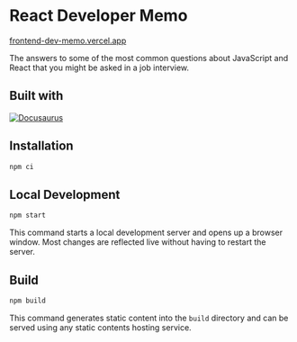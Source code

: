 # React Developer Memo

[frontend-dev-memo.vercel.app](https://frontend-dev-memo.vercel.app)

The answers to some of the most common questions about JavaScript and React that
you might be asked in a job interview.

## Built with

[![Docusaurus][Docusaurus-badge]][Docusaurus-url]

## Installation

```sh
npm ci
```

## Local Development

```sh
npm start
```

This command starts a local development server and opens up a browser window.
Most changes are reflected live without having to restart the server.

## Build

```sh
npm build
```

This command generates static content into the `build` directory and can be
served using any static contents hosting service.

[Docusaurus-badge]:
  https://img.shields.io/badge/Docusaurus-222?style=for-the-badge&logo=docusaurus
[Docusaurus-url]: https://docusaurus.io/
